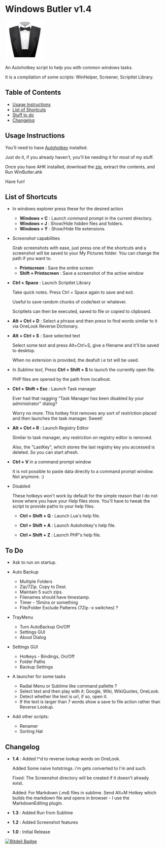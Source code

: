 # Windows Butler v1.4

![Butler](/data/butler.png)

An Autohotkey script to help you with common windows tasks.

It is a compilation of some scripts: WinHelper, Screener, Scriptlet Library.

## Table of Contents

* [Usage Instructions](#usage-instructions)
* [List of Shortcuts](#hotkeys)
* [Stuff to do](#todo)
* [Changelog](#changelog)

## <a name="usage-instructions"></a>Usage Instructions

You'll need to have [Autohotkey](http://l.autohotkey.net/AutoHotkey_L_Install.exe) installed.

Just do it, if you already haven't, you'll be needing it for most of my stuff.

Once you have AHK installed, download the [zip](https://github.com/dufferzafar/win-butler/archive/master.zip),
extract the contents, and Run WinButler.ahk

Have fun!

## <a name="hotkeys"></a>List of Shortcuts

* In windows explorer press these for the desired action

  * **Windows + C** : Launch command prompt in the current directory.
  * **Windows + J** : Show/Hide hidden files and folders.
  * **Windows + Y** : Show/Hide file extensions.

* *Screenshot* capabilities

  Grab screenshots with ease, just press one of the shortcuts and a screenshot will be saved to your My Pictures folder. You can change the path if you want to.

  * **Printscreen** : Save the entire screen
  * **Shift + Printscreen** : Save a screenshot of the active window

* **Ctrl + Space** : Launch Scriptlet Library

  Take quick notes. Press Ctrl + Space again to save and exit.

  Useful to save random chunks of code/text or whatever.

  Scriptlets can then be executed, saved to file or copied to clipboard.

* **Alt + Ctrl + D** : Select a phrase and then press to find words similar to it via OneLook Reverse Dictionary.

* **Alt + Ctrl + S** : Save selected text

  Select some text and press Alt+Ctrl+S, give a filename and it'll be saved to desktop.

  When no extension is provided, the deafult i.e txt will be used.

* In *Sublime text*, Press **Ctrl + Shift + S** to launch the currently open file.

  PHP files are opened by the path from localhost.

* **Ctrl + Shift + Esc** : Launch Task manager

  Ever had that nagging "Task Manager has been disabled by your administrator" dialog?

  Worry no more. This hotkey first removes any sort of restriction placed and then launches the task manager. Sweet!

* **Alt + Ctrl + R** : Launch Registry Editor

  Similar to task manager, any restriction on registry editor is removed.

  Also, the "LastKey", which stores the last registry key you accessed is deleted. So you can start afresh.

* **Ctrl + V** in a command prompt window

  It is not possible to paste data directly to a command prompt window. Not anymore. :)

* Disabled

  These hotkeys won't work by default for the simple reason that I do not know where you have your Help files store. You'll have to tweak the script to provide paths to your help files.

  * **Ctrl + Shift + Q** : Launch Lua's help file.

  * **Ctrl + Shift + A** : Launch Autohotkey's help file.

  * **Ctrl + Shift + Z** : Launch PHP's help file.

## <a name="todo"></a>To Do

* Ask to run on startup.

* Auto Backup

  * Multiple Folders
  * Zip/7Zip. Copy to Dest.
  * Maintain 5 such zips.
  * Filenames should have timestamp.
  * Timer - 15mins or something
  * File/Folder Exclude Patterns (7Zip -x switches) ?

* TrayMenu

  * Turn AutoBackup On/Off
  * Settings GUI
  * About Dialog

* Settings GUI

  * Hotkeys - Bindings, On/Off
  * Folder Paths
  * Backup Settings

* A launcher for some tasks

  * Radial Menu or Sublime like command pallette ?
  * Select text and then play with it: Google, Wiki, WikiQuotes, OneLook.
  * Detect whether the text is url, if so, open it.
  * If the text is larger than 7 words show a save to file action rather than Reverse Lookup.

* Add other scripts:

  * Renamer
  * Sorting Hat

## <a name="changelog"></a>Changelog

* **1.4** : 
  Added !^d to reverse lookup words on OneLook.

  Added Some naive hotstrings. i'm gets converted to I'm and such.

  Fixed: The Screenshot directory will be created if it doesn't already exist.

  Added: For Markdown (*.md*) files in sublime. Send Alt+M Hotkey which builds the markdown file and opens in browser - I use the MarkdownEditing plugin.

* **1.3** : Added Run from Sublime

* **1.2** : Added Screenshot features

* **1.0** : Initial Release

[![Bitdeli Badge](https://d2weczhvl823v0.cloudfront.net/dufferzafar/win-butler/trend.png)](https://bitdeli.com/free "Bitdeli Badge")

